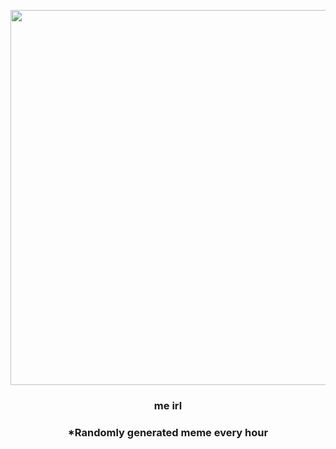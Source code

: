 <p align="center">
        <img src="https://i.redd.it/m5u2ktvuxf491.jpg" width="600" height="600">
        </p>
        <h3 align="center">me irl</h3>
        <h3 align="center">*Randomly generated meme every hour</h3>
    